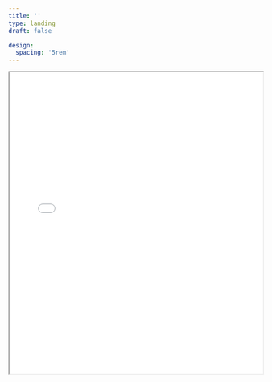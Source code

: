 ```yaml
---
title: ''
type: landing
draft: false

design:
  spacing: '5rem'
---
```


 <iframe src="/uploads/resume.pdf" width="100%" height="600px"></iframe>   